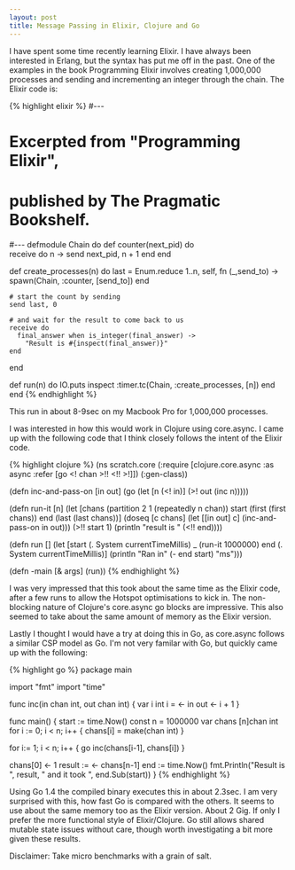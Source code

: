 ```yaml
---
layout: post
title: Message Passing in Elixir, Clojure and Go
---
```


I have spent some time recently learning Elixir. I have always been interested in Erlang, but the syntax has put me off in the past. One of the examples in the book Programming Elixir involves creating 1,000,000 processes and sending and incrementing an integer through the chain. The Elixir code is:

{% highlight elixir %}
#---
# Excerpted from "Programming Elixir",
# published by The Pragmatic Bookshelf.
#---
defmodule Chain do
  def counter(next_pid) do    
    receive do
      n -> 
        send next_pid, n + 1
    end
  end

  def create_processes(n) do
    last = Enum.reduce 1..n, self, 
             fn (_,send_to) -> 
               spawn(Chain, :counter, [send_to]) 
             end 

    # start the count by sending
    send last, 0

    # and wait for the result to come back to us
    receive do
      final_answer when is_integer(final_answer) -> 
        "Result is #{inspect(final_answer)}"
    end
  end

  def run(n) do
    IO.puts inspect :timer.tc(Chain, :create_processes, [n])
  end
end
{% endhighlight %}

This run in about 8-9sec on my Macbook Pro for 1,000,000 processes. 

I was interested in how this would work in Clojure using core.async. I came up with the following code that I think closely follows the intent of the Elixir code. 

{% highlight clojure %}
(ns scratch.core
(:require [clojure.core.async :as async :refer [go <! chan >!! <!! >!]])
(:gen-class))

(defn inc-and-pass-on [in out]
  (go (let [n (<! in)]
      (>! out (inc n)))))

(defn run-it [n]
  (let [chans (partition 2 1 (repeatedly n chan))
        start (first (first chans))
        end (last (last chans))]
    (doseq [c chans]
      (let [[in out] c]
        (inc-and-pass-on in out)))
    (>!! start 1)
    (println "result is " (<!! end))))

(defn run []
    (let [start (. System currentTimeMillis)
          _     (run-it 1000000)
          end   (. System currentTimeMillis)]
    (println "Ran in" (- end start) "ms")))

(defn -main [& args]
  (run))
{% endhighlight %}

I was very impressed that this took about the same time as the Elixir code, after a few runs to allow the Hotspot optimisations to kick in. The non-blocking nature of Clojure's core.async go blocks are impressive. This also seemed to take about the same amount of memory as the Elixir version. 

Lastly I thought I would have a try at doing this in Go, as core.async follows a similar CSP model as Go. I'm not very familar with Go, but quickly came up with the following:

{% highlight go %}
package main

import "fmt"
import "time"

func inc(in chan int, out chan int) {
  var i int
  i = <- in
  out <- i + 1
}

func main() {
  start := time.Now()
  const n = 1000000
  var chans [n]chan int
  for i := 0; i < n; i++ {
    chans[i] = make(chan int)
  }

  for i:= 1; i < n; i++ {
    go inc(chans[i-1], chans[i])
  }

  chans[0] <- 1
  result := <- chans[n-1]
  end := time.Now()
  fmt.Println("Result is ", result, " and it took ", end.Sub(start))
}
{% endhighlight %}

Using Go 1.4 the compiled binary executes this in about 2.3sec. I am very surprised with this, how fast Go is compared with the others. It seems to use about the same memory too as the Elixir version. About 2 Gig. If only I prefer the more functional style of Elixir/Clojure. Go still allows shared mutable state issues without care, though worth investigating a bit more given these results. 

Disclaimer: Take micro benchmarks with a grain of salt. 
